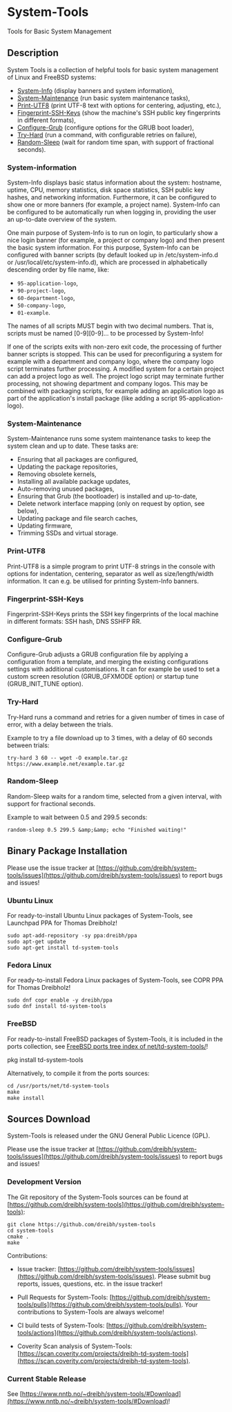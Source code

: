 # System-Tools
Tools for Basic System Management

## Description

System Tools is a collection of helpful tools for basic system management of Linux and FreeBSD systems:

- [System-Info](#System-Info) (display banners and system information),
- [System-Maintenance](#system-maintenance) (run basic system maintenance tasks),
- [Print-UTF8](#print-utf8) (print UTF-8 text with options for centering, adjusting, etc.),
- [Fingerprint-SSH-Keys](#fingerprint-ssh-keys) (show the machine's SSH public key fingerprints in different formats),
- [Configure-Grub](#configure-grub) (configure options for the GRUB boot loader),
- [Try-Hard](#try-hard) (run a command, with configurable retries on failure),
- [Random-Sleep](#random-sleep) (wait for random time span, with support of fractional seconds).

### System-information

System-Info displays basic status information about the system: hostname, uptime, CPU, memory statistics, disk space statistics, SSH public key hashes, and networking information. Furthermore, it can be configured to show one or more banners (for example, a project name). System-Info can be configured to be automatically run when logging in, providing the user an up-to-date overview of the system.

One main purpose of System-Info is to run on login, to particularly show a nice login banner (for example, a project or company logo) and then present the basic system information. For this purpose, System-Info can be configured with banner scripts (by default looked up in /etc/system-info.d or /usr/local/etc/system-info.d), which are processed in alphabetically descending order by file name, like:

- ``95-application-logo``,
- ``90-project-logo``,
- ``60-department-logo``,
- ``50-company-logo``,
- ``01-example``.
</ul>
<p class="description">
The names of all scripts MUST begin with two decimal numbers. That is, scripts must be named [0-9][0-9]... to be processed by System-Info!
</p>
<p class="description">
If one of the scripts exits with non-zero exit code, the processing of further banner scripts is stopped. This can be used for preconfiguring a system for example with a department and company logo, where the company logo script terminates further processing. A modified system for a certain project can add a project logo as well. The project logo script may terminate further processing, not showing department and company logos. This may be combined with packaging scripts, for example adding an application logo as part of the application's install package (like adding a script 95-application-logo).
</p>

### System-Maintenance

System-Maintenance runs some system maintenance tasks to keep the system clean and up to date. These tasks are:

- Ensuring that all packages are configured,
- Updating the package repositories,
- Removing obsolete kernels,
- Installing all available package updates,
- Auto-removing unused packages,
- Ensuring that Grub (the bootloader) is installed and up-to-date,
- Delete network interface mapping (only on request by option, see below),
- Updating package and file search caches,
- Updating firmware,
- Trimming SSDs and virtual storage.

### Print-UTF8

Print-UTF8 is a simple program to print UTF-8 strings in the console with options for indentation, centering, separator as well as size/length/width information. It can e.g.&nbsp;be utilised for printing System-Info banners.

### Fingerprint-SSH-Keys

Fingerprint-SSH-Keys prints the SSH key fingerprints of the local machine in different formats: SSH hash, DNS SSHFP RR.

### Configure-Grub

Configure-Grub adjusts a GRUB configuration file by applying a configuration from a template, and merging the existing configurations settings with additional customisations. It can for example be used to set a custom screen resolution (GRUB_GFXMODE option) or startup tune (GRUB_INIT_TUNE option).

### Try-Hard

Try-Hard runs a command and retries for a given number of times in case of error, with a delay between the trials.

Example to try a file download up to 3&nbsp;times, with a delay of 60&nbsp;seconds between trials:

``try-hard 3 60 -- wget -O example.tar.gz https://www.example.net/example.tar.gz``

### Random-Sleep

Random-Sleep waits for a random time, selected from a given interval, with support for fractional seconds.

Example to wait between 0.5&nbsp;and 299.5&nbsp;seconds:

``random-sleep 0.5 299.5 &amp;&amp; echo "Finished waiting!"``

## Binary Package Installation

Please use the issue tracker at [https://github.com/dreibh/system-tools/issues](https://github.com/dreibh/system-tools/issues) to report bugs and issues!

### Ubuntu Linux

For ready-to-install Ubuntu Linux packages of System-Tools, see Launchpad PPA for Thomas Dreibholz!

```
sudo apt-add-repository -sy ppa:dreibh/ppa
sudo apt-get update
sudo apt-get install td-system-tools
```

### Fedora Linux

For ready-to-install Fedora Linux packages of System-Tools, see COPR PPA for Thomas Dreibholz!

```
sudo dnf copr enable -y dreibh/ppa
sudo dnf install td-system-tools
```

### FreeBSD

For ready-to-install FreeBSD packages of System-Tools, it is included in the ports collection, see [FreeBSD ports tree index of net/td-system-tools/](https://cgit.freebsd.org/ports/tree/net/td-system-tools/)!

   pkg install td-system-tools

Alternatively, to compile it from the ports sources:

```
cd /usr/ports/net/td-system-tools
make
make install
```

## Sources Download

System-Tools is released under the GNU General Public Licence (GPL).

Please use the issue tracker at [https://github.com/dreibh/system-tools/issues](https://github.com/dreibh/system-tools/issues) to report bugs and issues!

### Development Version

The Git repository of the System-Tools sources can be found at [https://github.com/dreibh/system-tools](https://github.com/dreibh/system-tools):

```
git clone https://github.com/dreibh/system-tools
cd system-tools
cmake .
make
```

Contributions:

- Issue tracker: [https://github.com/dreibh/system-tools/issues](https://github.com/dreibh/system-tools/issues).
  Please submit bug reports, issues, questions, etc. in the issue tracker!

- Pull Requests for System-Tools: [https://github.com/dreibh/system-tools/pulls](https://github.com/dreibh/system-tools/pulls).
  Your contributions to System-Tools are always welcome!

- CI build tests of System-Tools: [https://github.com/dreibh/system-tools/actions](https://github.com/dreibh/system-tools/actions).

- Coverity Scan analysis of System-Tools: [https://scan.coverity.com/projects/dreibh-td-system-tools](https://scan.coverity.com/projects/dreibh-td-system-tools).

### Current Stable Release

See [https://www.nntb.no/~dreibh/system-tools/#Download](https://www.nntb.no/~dreibh/system-tools/#Download)!

